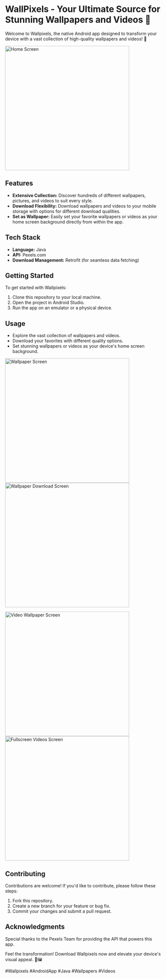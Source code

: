 # WallPixels - Your Ultimate Source for Stunning Wallpapers and Videos 🌟

Welcome to Wallpixels, the native Android app designed to transform your device with a vast collection of high-quality wallpapers and videos! 🎉

<img src="Screenshots/WallPixels_WallPaper.png" alt="Home Screen" width="400"/>  

## Features

- **Extensive Collection:** Discover hundreds of different wallpapers, pictures, and videos to suit every style.
- **Download Flexibility:** Download wallpapers and videos to your mobile storage with options for different download qualities.
- **Set as Wallpaper:** Easily set your favorite wallpapers or videos as your home screen background directly from within the app.

## Tech Stack

- **Language:** Java
- **API:** Pexels.com
- **Download Management:** Retrofit (for seamless data fetching)

## Getting Started

To get started with Wallpixels:

1. Clone this repository to your local machine.
2. Open the project in Android Studio.
3. Run the app on an emulator or a physical device.

## Usage

- Explore the vast collection of wallpapers and videos.
- Download your favorites with different quality options.
- Set stunning wallpapers or videos as your device's home screen background.

<img src="Screenshots/WallPixels_fullscreen_wallpaper.png" alt="Wallpaper Screen" width="400"/>            <img src="Screenshots/WallPixels_FullscreenWallpaper.png" alt="Wallpaper Download Screen" width="400"/>  

<img src="Screenshots/WallPixels_VIdeosActivity.png" alt="Video Wallpaper Screen" width="400"/>            <img src="Screenshots/WallPixels_FullscreenVideos.png" alt="Fullscreen Videos Screen" width="400"/>  

## Contributing

Contributions are welcome! If you'd like to contribute, please follow these steps:

1. Fork this repository.
2. Create a new branch for your feature or bug fix.
3. Commit your changes and submit a pull request.

## Acknowledgments

Special thanks to the Pexels Team for providing the API that powers this app.

Feel the transformation! Download Wallpixels now and elevate your device's visual appeal. 📲🖼️

#Wallpixels #AndroidApp #Java #Wallpapers #Videos
